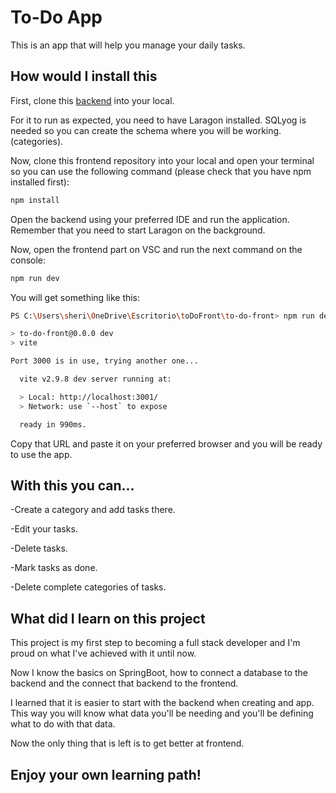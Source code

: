 # To-Do App

This is an app that will help you manage your daily tasks.

## How would I install this

First, clone this [backend](https://github.com/shermaes/challenge-backend) into your local.

For it to run as expected, you need to have Laragon installed. 
SQLyog is needed so you can create the schema where you will be working. (categories).

Now, clone this frontend repository into your local and open your terminal so you can use the following command (please check that you have npm installed first):

```bash
npm install
```
Open the backend using your preferred IDE and run the application. Remember that you need to start Laragon on the background.

Now, open the frontend part on VSC and run the next command on the console:

```bash
npm run dev
```
You will get something like this:

```bash
PS C:\Users\sheri\OneDrive\Escritorio\toDoFront\to-do-front> npm run dev  

> to-do-front@0.0.0 dev
> vite

Port 3000 is in use, trying another one...

  vite v2.9.8 dev server running at:

  > Local: http://localhost:3001/
  > Network: use `--host` to expose

  ready in 990ms.
```
Copy that URL and paste it on your preferred browser and you will be ready to use the app.

## With this you can...

-Create a category and add tasks there.

-Edit your tasks.

-Delete tasks.

-Mark tasks as done.

-Delete complete categories of tasks.


## What did I learn on this project
This project is my first step to becoming a full stack developer and I'm proud on what I've achieved with it until now. 

Now I know the basics on SpringBoot, how to connect a database to the backend and the connect that backend to the frontend.

I learned that it is easier to start with the backend when creating and app. This way you will know what data you'll be needing and you'll be defining what to do with that data.

Now the only thing that is left is to get better at frontend.

## Enjoy your own learning path! 
